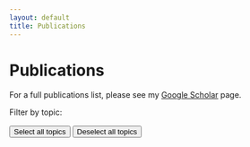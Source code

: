 ```yaml
---
layout: default
title: Publications
---
```


<h1>Publications</h1>

<p>For a full publications list, please see my <a href="https://scholar.google.com/citations?user=ZFPhxuAAAAAJ">Google Scholar</a> page.</p>

<!-- Topic Filters -->
<div id="topic-filters">
  <p>Filter by topic:</p>
</div>
<button id="select-all">Select all topics</button>
<button id="select-none">Deselect all topics</button>

<!-- Container for Publications -->
<div id="publications-container">
  <!-- Publications will be dynamically inserted here -->
</div>

<!-- JavaScript for Interactivity -->
<script>
  // Publications data from YAML (inserted by Jekyll)
  const publications = {{ site.data.publications | jsonify }};

  // Populate the topic filters
  const topics = new Set(publications.flatMap(pub => pub.topics));
  const topicFilters = document.getElementById('topic-filters');

  topics.forEach(topic => {
    const topicElement = document.createElement('div');
    topicElement.className = 'topic-filter selected';
    topicElement.textContent = topic;
    topicElement.dataset.topic = topic;

    topicElement.addEventListener('click', () => {
      topicElement.classList.toggle('selected');
      renderPublications();
    });

    topicFilters.appendChild(topicElement);
  });

  // Function to render publications
  function renderPublications() {
    selectedTopics = Array.from(document.querySelectorAll('.topic-filter.selected'))
      .map(el => el.dataset.topic);

    shownTopics = selectedTopics
    if (shownTopics.length == 0) {
        shownTopics = Array.from(document.querySelectorAll('.topic-filter'))
            .map(el => el.dataset.topic);
    }

    const container = document.getElementById('publications-container');
    container.innerHTML = ''; // Clear current content

    const filteredPublications = publications.filter(pub =>
      pub.topics.some(topic => shownTopics.includes(topic))
    );

    filteredPublications.sort((a, b) => new Date(b.date) - new Date(a.date));

    filteredPublications.forEach(pub => {
      const pubDiv = document.createElement('div');
      pubDiv.className = 'publication';

      const linksHTML = Object.entries(pub.links || {}).map(([key, url]) => {
        return `<a href="${url}" target="_blank" class="resource-link">${key}</a>`;
      }).join(' ');

      const topicsHTML = Object.entries(pub.topics || {}).map(([key, value]) => {
        var extra_class = selectedTopics.includes(value) ? "selected" : "";
        return `<span class="topic ${extra_class}">${value}</span>`;
      }).join(' ');

      pubDiv.innerHTML = `
        <div class="publication-left">
            <strong>${pub.date}</strong>
        </div>
        <div class="publication-right">
            <h3><a href="${pub.main_link || '#'}" target="_blank">${pub.title}</a></h3>
            <p>${pub.authors}</p>
            <p>${pub.venue}</p>
            <p>${pub.summary}</p>
            <div class="resource-topics">${topicsHTML}</div>
            <div class="resource-links">${linksHTML}</div>
        </div>
      `;

      container.appendChild(pubDiv);
    });
  }

  // Function to select all topics
  function selectAllTopics() {
    document.querySelectorAll('.topic-filter').forEach(el => el.classList.add('selected'));
  }
  function deselectAllTopics() {
    document.querySelectorAll('.topic-filter').forEach(el => el.classList.remove('selected'));
  }

  // Event listeners
  document.getElementById('select-all').addEventListener('click', () => {
    selectAllTopics();
    renderPublications();
  });
  document.getElementById('select-none').addEventListener('click', () => {
    deselectAllTopics();
    renderPublications();
  });

  // Initial render with all topics selected
  deselectAllTopics();
  renderPublications();

</script>

<style>
  .publication {
    margin: 1rem 0;
    padding: 1rem;
    border-bottom: 1px solid #ddd;
    display: flex;
    align-items: flex-start;
    gap: 1rem;
  }
  .publication:last-child {
    border-bottom: 0px;
  }

  .publication-left {
    display: flex;
    flex-direction: column;
    align-items: center;
    justify-content: flex-start;
    flex-shrink: 0;
    max-width: 150px;
  }

  .publication-right {
    display: flex;
    flex-direction: column;
    flex-grow: 1;
  }

  .publication-thumbnail {
    width: 150px;
    max-height: 150px;
    object-fit: cover;
    border-radius: 10px;
  }

  .publication p, h3 {
    margin: 0px;
  }

  .resource-links, .resource-topics {
    margin: 0px;
  }

  .resource-link, .topic {
    display: inline-block;
    margin: 0 0.2rem 0 0;
    padding: 0.2rem 0.5rem;
    color: white;
    border-radius: 10px;
    text-decoration: none;
    font-size: 0.8rem;
    font-family: sans-serif;
    font-weight: bold;
  }
  .resource-link {
    background-color: #967AE4;
  }
  .resource-link:hover {
    background-color: #5932C3;
    color: white;
  }
  .resource-link:active {
    color: white;
  }

  #topic-filters {
    display: flex;
    flex-wrap: wrap;
    gap: 0.5rem;
    margin-bottom: 1rem;
  }

  #topic-filters p {
    margin: 0rem;
  }

  .topic-filter, .topic {
    background-color: #6791EC;
    color: white;
  }
  .topic-filter {
    padding: 0.5rem 1rem;
    border-radius: 10px;
    font-size: 0.9rem;
    font-weight: bold;
    cursor: pointer;
  }

  .topic-filter.selected, .topic.selected {
    background-color: #1358EC;
  }
</style>
